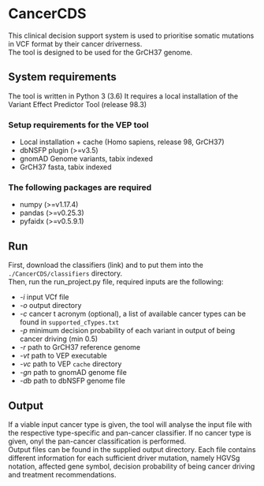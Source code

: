 # CancerCDS

This clinical decision support system is used to prioritise somatic mutations in VCF format by their cancer driverness.\
The tool is designed to be used for the GrCH37 genome.

## System requirements
The tool is written in Python 3 (3.6)
It requires a local installation of the Variant Effect Predictor Tool (release 98.3)

### Setup requirements for the VEP tool
* Local installation + cache (Homo sapiens, release 98, GrCH37)
* dbNSFP plugin (>=v3.5)
* gnomAD Genome variants, tabix indexed
* GrCH37 fasta, tabix indexed

### The following packages are required
* numpy (>=v1.17.4)
* pandas (>=v0.25.3)
* pyfaidx (>=v0.5.9.1)


## Run
First, download the classifiers (link) and to put them into the `./CancerCDS/classifiers` directory.\
Then, run the run_project.py file, required inputs are the following:
* *-i*    input VCf file
* *-o*    output directory
* *-c*    cancer t
acronym (optional), a list of available cancer types can be found in `supported_cTypes.txt`
* *-p* minimum decision probability of each variant in output of being cancer driving (min 0.5)
* *-r* path to GrCH37 reference genome
* *-vt* path to VEP executable
* *-vc* path to VEP `cache` directory
* *-gn* path to gnomAD genome file
* *-db* path to dbNSFP genome file

## Output

If a viable input cancer type is given, the tool will analyse the input file with the respective type-specific and pan-cancer classifier.
If no cancer type is given, onyl the pan-cancer classification is performed.\
Output files can be found in the supplied output directory. Each file contains different information for each sufficient driver mutation, namely HGVSg notation, affected gene symbol, decision probability of being cancer driving and treatment recommendations.
